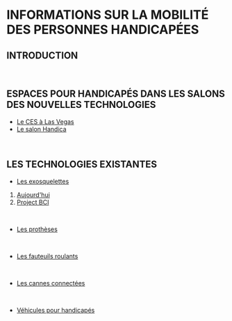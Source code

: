 # INFORMATIONS SUR LA MOBILITÉ DES PERSONNES HANDICAPÉES  

## INTRODUCTION

<br/>

## ESPACES POUR HANDICAPÉS DANS LES SALONS DES NOUVELLES TECHNOLOGIES
* [Le CES à Las Vegas](ces.md)
* [Le salon Handica](handica.md) 

<br/>

## LES TECHNOLOGIES EXISTANTES

- [Les exosquelettes](exosquelette.md)
1. [Aujourd'hui](exoprésent.md)
2. [Project BCI](BCI.md)

<br/>

- [Les prothèses](prothèse.md)

<br/>

- [Les fauteuils roulants](fauteuilroulant.md)

<br/>

- [Les cannes connectées](canneconnectée.md)

<br/>

- [Véhicules pour handicapés](véhicules.md) 

